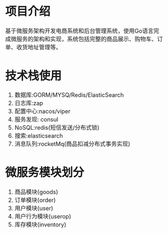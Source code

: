 <font size="4">

# 项目介绍
基于微服务架构开发电商系统和后台管理系统，使用Go语言完成微服务的架构和实现，系统包括完整的商品展示、购物车、订单、收货地址管理等。
# 技术栈使用
1. 数据库:GORM/MYSQ/Redis/ElasticSearch
2. 日志库:zap  
3. 配置中心:nacos/viper  
4. 服务发现: consul  
5. NoSQL:redis(短信发送/分布式锁)  
6. 搜索:elasticsearch  
7. 消息队列:rocketMq(商品扣减分布式事务实现)

# 微服务模块划分
1. 商品模块(goods)
2. 订单模块(order)
3. 用户模块(user)
4. 用户行为模块(userop)
5. 库存模块(inventory)